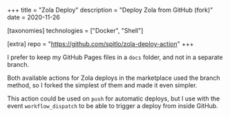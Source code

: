 +++
title = "Zola Deploy"
description = "Deploy Zola from GitHub (fork)"
date = 2020-11-26

[taxonomies]
technologies = ["Docker", "Shell"]

[extra]
repo = "https://github.com/spitlo/zola-deploy-action"
+++

I prefer to keep my GitHub Pages files in a `docs` folder, and not in a separate branch.

Both available actions for Zola deploys in the marketplace used the branch method, so I forked the simplest of them and made it even simpler.

This action could be used on `push` for automatic deploys, but I use with the event `workflow_dispatch` to be able to trigger a deploy from inside GitHub.
